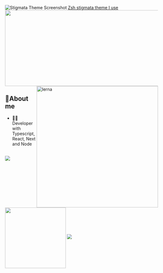 <!-- Zsh Stigmata Theme Image and Link -->
<img src="https://github.com/VLtim43/VLtim43/assets/69370181/2f3bc66b-a513-4777-bc53-e4d62e1e09d8" alt="Stigmata Theme Screenshot">
 <a href="https://github.com/VLtim43/stigmata.zsh-theme">Zsh stigmata theme I use</a>

  <!-- GIF Image -->
<img src="./ezgif.com-gif-maker.gif"  width="1000" height="250">

<!-- Alura Image -->
<!-- <img src="https://www.alura.com.br/assets/img/imersoes/carreira-tech/submarino-recorte-2-red.1598018822.png" style="min-width: 400px; max-width: 400px; width: 400px;" align="right" alt="Computador Yanpedro18"> -->

  <!-- Lerna Image -->
<img src="https://github.com/VLtim43/VLtim43/assets/69370181/4dc12353-9d37-419d-8311-c0e5dc095e67" style="min-width: 400px; max-width: 400px; width: 400px;" align="right" alt="lerna">

  <!-- About Me Section -->
<h2>📇About me</h2>
<ul>
<li>👨‍💻 Developer with Typescript, React, Next and Node</li>
</ul>

<br>

<a href="https://github.com/VLtim43">
  <img  align="center" src="https://vltim43-readme-stats.vercel.app/api/top-langs?username=VLtim43&layout=compact&langs_count=20&hide=cool,html,dockerfile,lex,python&card_width=320&theme=transparent&hide_border=true" />
</a>

<!--<img align="center" src="https://github-readme-activity-graph.vercel.app/graph?username=VLtim43&theme=dracula&hide_border=true&show_icons=true"/>   -->
  
  <!-- GitHub Stats -->
<a href="https://github.com/VLtim43">
 <img height=200 align="center" src="https://vltim43-readme-stats.vercel.app/api?username=VLtim43&theme=transparent&hide_border=true&rank_icon=github" /></a>
</a>

<a href="https://github.com/VLtim43">
  <img src="https://github-readme-stats.vercel.app/api/wakatime?username=VLtim43&layout=compact&&langs_count=8&theme=transparent&hide=ezhil&hide_border=true" />
</a>
